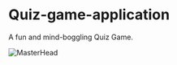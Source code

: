 # Quiz-game-application
A fun and mind-boggling Quiz Game.

![MasterHead](https://s3-figma-hubfile-images-production.figma.com/hub/file/carousel/img/d947a8fd519340c31af597b900173057db859021.png)
